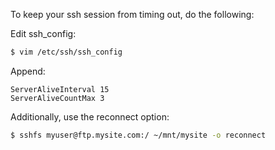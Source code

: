 To keep your ssh session from timing out, do the following:

Edit ssh_config:

```bash
$ vim /etc/ssh/ssh_config
```

Append:

```
ServerAliveInterval 15
ServerAliveCountMax 3
```

Additionally, use the reconnect option:

```bash
$ sshfs myuser@ftp.mysite.com:/ ~/mnt/mysite -o reconnect
```